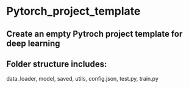 # Pytorch_project_template

## Create an empty Pytroch project template for deep learning

## Folder structure includes: 

data_loader, model, saved, utils, config.json, test.py, train.py

